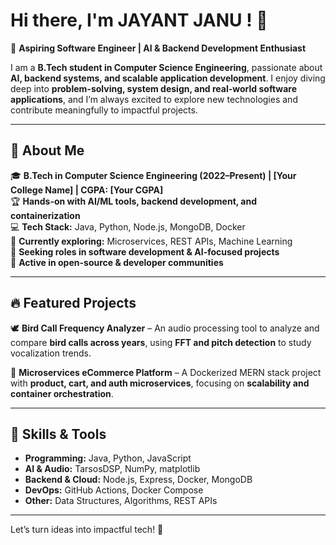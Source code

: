 

# Hi there, I'm JAYANT JANU ! 👋  
🚀 **Aspiring Software Engineer | AI & Backend Development Enthusiast**

I am a **B.Tech student in Computer Science Engineering**, passionate about **AI, backend systems, and scalable application development**. I enjoy diving deep into **problem-solving, system design, and real-world software applications**, and I’m always excited to explore new technologies and contribute meaningfully to impactful projects.

---

## 🌟 About Me  
🎓 **B.Tech in Computer Science Engineering (2022–Present) | [Your College Name] | CGPA: [Your CGPA]**  
🏆 **Hands-on with AI/ML tools, backend development, and containerization**  
💻 **Tech Stack:** Java, Python, Node.js, MongoDB, Docker  
🌱 **Currently exploring:** Microservices, REST APIs, Machine Learning  
🎯 **Seeking roles in software development & AI-focused projects**  
🤝 **Active in open-source & developer communities**

---

## 🔥 Featured Projects  
🕊️ **Bird Call Frequency Analyzer** – An audio processing tool to analyze and compare **bird calls across years**, using **FFT and pitch detection** to study vocalization trends.

🛒 **Microservices eCommerce Platform** – A Dockerized MERN stack project with **product, cart, and auth microservices**, focusing on **scalability and container orchestration**.

---

## 🚀 Skills & Tools  
- **Programming:** Java, Python, JavaScript  
- **AI & Audio:** TarsosDSP, NumPy, matplotlib  
- **Backend & Cloud:** Node.js, Express, Docker, MongoDB  
- **DevOps:** GitHub Actions, Docker Compose  
- **Other:** Data Structures, Algorithms, REST APIs  

---



Let’s turn ideas into impactful tech! 🚀
